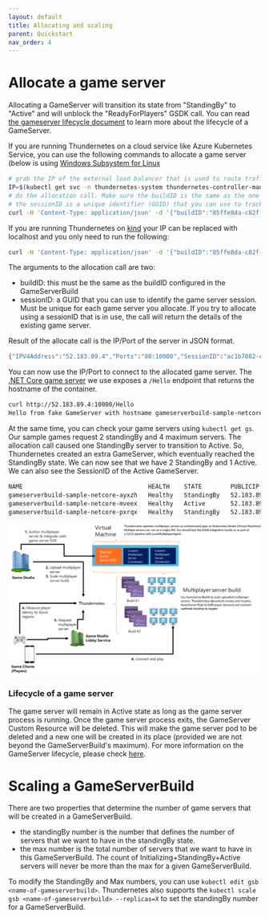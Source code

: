 ```yaml
---
layout: default
title: Allocating and scaling
parent: Quickstart
nav_order: 4
---
```


# Allocate a game server

Allocating a GameServer will transition its state from "StandingBy" to "Active" and will unblock the "ReadyForPlayers" GSDK call. You can read [the gameserver lifecycle document](../gsdk/gameserverlifecycle.md) to learn more about the lifecycle of a GameServer.

If you are running Thundernetes on a cloud service like Azure Kubernetes Service, you can use the following commands to allocate a game server (below is using [Windows Subsystem for Linux](https://docs.microsoft.com/windows/wsl/install)

```bash
# grab the IP of the external load balancer that is used to route traffic to the allocation API service
IP=$(kubectl get svc -n thundernetes-system thundernetes-controller-manager -o jsonpath='{.status.loadBalancer.ingress[0].ip}')
# do the allocation call. Make sure the buildID is the same as the one that you created your Build with
# the sessionID is a unique identifier (GUID) that you can use to track the game server session
curl -H 'Content-Type: application/json' -d '{"buildID":"85ffe8da-c82f-4035-86c5-9d2b5f42d6f6","sessionID":"ac1b7082-d811-47a7-89ae-fe1a9c48a6da"}' http://${IP}:5000/api/v1/allocate
```

If you are running Thundernetes on [kind](installing-kind.md) your IP can be replaced with localhost and you only need to run the following:

```bash
curl -H 'Content-Type: application/json' -d '{"buildID":"85ffe8da-c82f-4035-86c5-9d2b5f42d6f6","sessionID":"ac1b7082-d811-47a7-89ae-fe1a9c48a6da"}' http://localhost:5000/api/v1/allocate
```

The arguments to the allocation call are two:

* buildID: this must be the same as the buildID configured in the GameServerBuild
* sessionID: a GUID that you can use to identify the game server session. Must be unique for each game server you allocate. If you try to allocate using a sessionID that is in use, the call will return the details of the existing game server. 

Result of the allocate call is the IP/Port of the server in JSON format.

```bash
{"IPV4Address":"52.183.89.4","Ports":"80:10000","SessionID":"ac1b7082-d811-47a7-89ae-fe1a9c48a6da"}
```

You can now use the IP/Port to connect to the allocated game server. The [.NET Core game server](sample-dotnet.md) we use exposes a `/Hello` endpoint that returns the hostname of the container.

```bash
curl http://52.183.89.4:10000/Hello
Hello from fake GameServer with hostname gameserverbuild-sample-netcore-mveex
```

At the same time, you can check your game servers using `kubectl get gs`. Our sample games request 2 standingBy and 4 maximum servers. The allocation call caused one StandingBy server to transition to Active. So, Thundernetes created an extra GameServer, which eventually reached the StandingBy state. We can now see that we have 2 StandingBy and 1 Active. We can also see the SessionID of the Active GameServer.

```bash
NAME                                   HEALTH    STATE        PUBLICIP      PORTS      SESSIONID
gameserverbuild-sample-netcore-ayxzh   Healthy   StandingBy   52.183.89.4   80:10001
gameserverbuild-sample-netcore-mveex   Healthy   Active       52.183.89.4   80:10000   ac1b7082-d811-47a7-89ae-fe1a9c48a6da
gameserverbuild-sample-netcore-pxrqx   Healthy   StandingBy   52.183.89.4   80:10002
```

[![Allocating a Game Server](../assets/images/allocation.png)](../assets/images/allocation.png)

### Lifecycle of a game server

The game server will remain in Active state as long as the game server process is running. Once the game server process exits, the GameServer Custom Resource will be deleted. This will make the game server pod to be deleted and a new one will be created in its place (provided we are not beyond the GameServerBuild's maximum). For more information on the GameServer lifecycle, please check [here](../gsdk/gameserverlifecycle.md).

# Scaling a GameServerBuild

There are two properties that determine the number of game servers that will be created in a GameServerBuild. 
- the standingBy number is the number that defines the number of servers that we want to have in the standingBy state.
- the max number is the total number of servers that we want to have in this GameServerBuild. The count of Initializing+StandingBy+Active servers will never be more than the max for a given GameServerBuild.

To modify the StandingBy and Max numbers, you can use `kubectl edit gsb <name-of-gameserverbuild>`. Thundernetes also supports the `kubectl scale gsb <name-of-gameserverbuild> --replicas=X` to set the standingBy number for a GameServerBuild.
